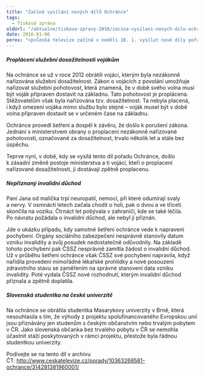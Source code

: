 ```yaml
---
title: "Začíná vysílání nových dílů Ochránce"
tags:
  - Tisková zpráva
oldUrl: "/aktualne/tiskove-zpravy-2016/zacina-vysilani-novych-dilu-ochrance"
date: 2016-01-06
perex: "<p>Česká televize začíná v neděli 10. 1. vysílat nové díly pořadu Ochránce. Zařazeny jsou do programu ČT2, premiéra vždy v neděli od 18:15 h, reprízy ve čtvrtek v 19:15 a v pátek ve 14:00. První díl se věnuje případům nepřiznaného invalidního důchodu, neproplácení služební dosažitelnosti vojákům a diskriminaci zahraničních studentů na univerzitě.</p>"
---
```


<!-- imported from the old website -->

<h5>Proplácení služební dosažitelnosti vojákům</h5> <p>Na ochránce se už v roce 2012 obrátili vojáci, kterým byla nezákonně nařizována služební dosažitelnost. Zákon o vojácích z povolání umožňuje nařizovat služební pohotovost, která znamená, že v době svého volna musí být voják připraven dostavit na základnu. Tato pohotovost je proplácena. Stěžovatelům však byla nařizována tzv. dosažitelnost. Ta nebyla placená, i když omezení vojáka mimo službu bylo stejné – voják musel být v době volna připraven dostavit se v určeném čase na základnu.</p> <p>Ochránce provedl šetření a dospěl k závěru, že došlo k porušení zákona. Jednání s ministerstvem obrany o proplacení nezákonně nařizované pohotovosti, označované za dosažitelnost, trvalo několik let a stále bez úspěchu.</p> <p>Teprve nyní, v době, kdy se vysílá tento díl pořadu Ochránce, došlo k zásadní změně postoje ministerstva a ti vojáci, kteří o proplacení nařizované dosažitelnosti, ji dostávají zpětně proplacenu.</p> <h5>Nepřiznaný invalidní důchod</h5> <p>Paní Jana od malička trpí neuropatií, nemocí, při které odumírají svaly a nervy. V osmnácti letech začala chodit o holi, pak o dvou a ve třiceti skončila na vozíku. Čtrnáct let pobývala v zahraničí, kde se také léčila. Po návratu požádala o invalidní důchod, ale nebyl jí přiznán. </p> <p>Jde o ukázku případu, kdy samotné šetření ochránce vede k napravení pochybení. Orgány sociálního zabezpečení nesprávně stanovily datum vzniku invalidity a svůj posudek nedostatečně odůvodnily. Na základě tohoto pochybení pak ČSSZ nesprávně zamítla žádost o invalidní důchod. Už v průběhu šetření ochránce však ČSSZ své pochybení napravila, když nařídila provedení mimořádné lékařské prohlídky a nové posouzení zdravotního stavu se zaměřením na správné stanovení data vzniku invalidity. Poté vydala ČSSZ nové rozhodnutí, kterým invalidní důchod přiznala a zpětně doplatila.</p><h5>Slovenská studentka na české univerzitě</h5><p>Na ochránce se obrátila studentka Masarykovy univerzity v Brně, která nesouhlasila s tím, že výhody z projektu spolufinancovaného Evropskou unií jsou přiznávány jen studenům s českým občanstvím nebo trvalým pobytem v ČR. Jako slovenská občanka bez trvalého pobytu v ČR se nemohla účastnit stáží poskytovaných v rámci projektu, přestože byla řádnou studentkou univerzity.</p><p></p><p>Podívejte se na tento díl v archívu ČT: <a title="Otevření do nového okna" href="http://www.ceskatelevize.cz/porady/10363268581-ochrance/314281381960001/" target="_blank">http://www.ceskatelevize.cz/porady/10363268581-ochrance/314281381960001/</a> <img alt="" src="https://www.ochrance.cz/typo3/ext/od_linkdesc/icons/external.gif" class="od_linkdesc_icon_external" /></p><p></p>
